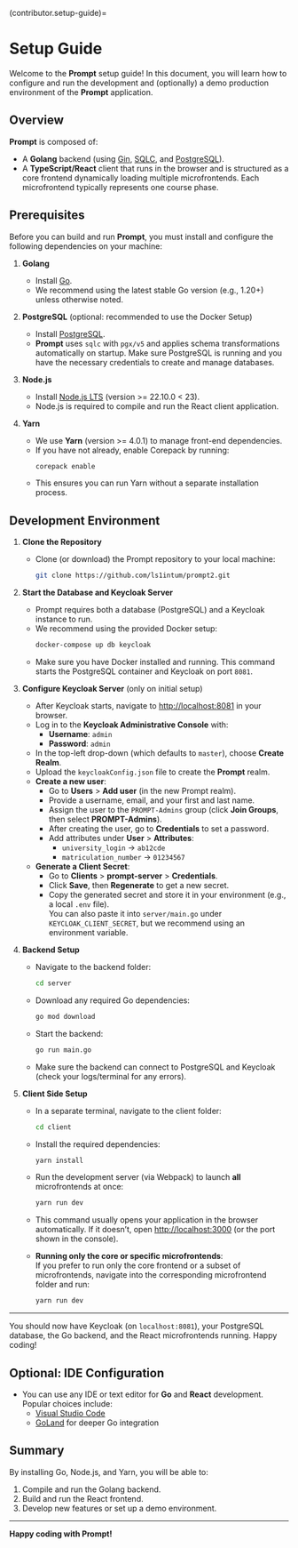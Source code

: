 (contributor.setup-guide)=
# Setup Guide

Welcome to the **Prompt** setup guide! In this document, you will learn how to configure and run the development and (optionally) a demo production environment of the **Prompt** application.

## Overview

**Prompt** is composed of:
- A **Golang** backend (using [Gin](https://gin-gonic.com/), [SQLC](https://docs.sqlc.dev/), and [PostgreSQL](https://www.postgresql.org/)).
- A **TypeScript/React** client that runs in the browser and is structured as a core frontend dynamically loading multiple microfrontends. Each microfrontend typically represents one course phase.

## Prerequisites

Before you can build and run **Prompt**, you must install and configure the following dependencies on your machine:

1. **Golang**  
   - Install [Go](https://go.dev/doc/install).  
   - We recommend using the latest stable Go version (e.g., 1.20+) unless otherwise noted.

2. **PostgreSQL** (optional: recommended to use the Docker Setup) 
   - Install [PostgreSQL](https://www.postgresql.org/download/).  
   - **Prompt** uses `sqlc` with `pgx/v5` and applies schema transformations automatically on startup. Make sure PostgreSQL is running and you have the necessary credentials to create and manage databases.

3. **Node.js**  
   - Install [Node.js LTS](https://nodejs.org/en) (version >= 22.10.0 < 23).  
   - Node.js is required to compile and run the React client application.

4. **Yarn**  
   - We use **Yarn** (version >= 4.0.1) to manage front-end dependencies.  
   - If you have not already, enable Corepack by running:
     ```bash
     corepack enable
     ```
   - This ensures you can run Yarn without a separate installation process.

## Development Environment

1. **Clone the Repository**  
   - Clone (or download) the Prompt repository to your local machine:
     ```bash
     git clone https://github.com/ls1intum/prompt2.git
     ```

2. **Start the Database and Keycloak Server**
   - Prompt requires both a database (PostgreSQL) and a Keycloak instance to run.
   - We recommend using the provided Docker setup:
     ```bash
     docker-compose up db keycloak
     ```
   - Make sure you have Docker installed and running. This command starts the PostgreSQL container and Keycloak on port `8081`.

3. **Configure Keycloak Server** (only on initial setup)
   - After Keycloak starts, navigate to [http://localhost:8081](http://localhost:8081) in your browser.
   - Log in to the **Keycloak Administrative Console** with:
     - **Username**: `admin`
     - **Password**: `admin`
   - In the top-left drop-down (which defaults to `master`), choose **Create Realm**.
   - Upload the `keycloakConfig.json` file to create the **Prompt** realm.
   - **Create a new user**:
     - Go to **Users** > **Add user** (in the new Prompt realm).
     - Provide a username, email, and your first and last name.
     - Assign the user to the `PROMPT-Admins` group (click **Join Groups**, then select **PROMPT-Admins**).
     - After creating the user, go to **Credentials** to set a password.
     - Add attributes under **User** > **Attributes**:
       - `university_login` → `ab12cde`
       - `matriculation_number` → `01234567`
   - **Generate a Client Secret**:
     - Go to **Clients** > **prompt-server** > **Credentials**.
     - Click **Save**, then **Regenerate** to get a new secret.
     - Copy the generated secret and store it in your environment (e.g., a local `.env` file).  
       You can also paste it into `server/main.go` under `KEYCLOAK_CLIENT_SECRET`, but we recommend using an environment variable.

4. **Backend Setup**  
   - Navigate to the backend folder:
     ```bash
     cd server
     ```
   - Download any required Go dependencies:
     ```bash
     go mod download
     ```
   - Start the backend:
     ```bash
     go run main.go
     ```
   - Make sure the backend can connect to PostgreSQL and Keycloak (check your logs/terminal for any errors).

5. **Client Side Setup**  
   - In a separate terminal, navigate to the client folder:
     ```bash
     cd client
     ```
   - Install the required dependencies:
     ```bash
     yarn install
     ```
   - Run the development server (via Webpack) to launch **all** microfrontends at once:
     ```bash
     yarn run dev
     ```
   - This command usually opens your application in the browser automatically. If it doesn’t, open [http://localhost:3000](http://localhost:3000) (or the port shown in the console).

   - **Running only the core or specific microfrontends**:  
     If you prefer to run only the core frontend or a subset of microfrontends, navigate into the corresponding microfrontend folder and run:
     ```bash
     yarn run dev
     ```

---

You should now have Keycloak (on `localhost:8081`), your PostgreSQL database, the Go backend, and the React microfrontends running. Happy coding!


## Optional: IDE Configuration

- You can use any IDE or text editor for **Go** and **React** development. Popular choices include:
  - [Visual Studio Code](https://code.visualstudio.com/)  
  - [GoLand](https://www.jetbrains.com/go/) for deeper Go integration


## Summary

By installing Go, Node.js, and Yarn, you will be able to:
1. Compile and run the Golang backend.
2. Build and run the React frontend.
3. Develop new features or set up a demo environment.

---

**Happy coding with Prompt!**
